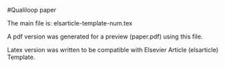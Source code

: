 #Qualiloop paper

The main file is:
elsarticle-template-num.tex

A pdf version was generated for a preview (paper.pdf) using this file.

Latex version was written to be compatible with Elsevier Article (elsarticle) Template.
